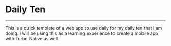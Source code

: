 # Daily Ten

---

This is a quick template of a web app to use daily for my daily ten that I am doing. I will be using this as a learning experience to create a mobile app with Turbo Native as well.

